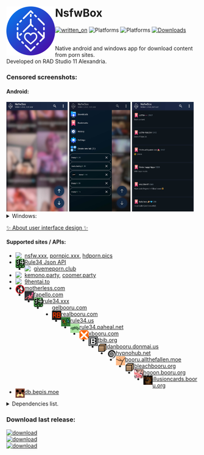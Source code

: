 <h1 align="left">NsfwBox<img src="./assets/android-icons/Kisspeace-NsfwBox-icon.svg" width="128" align="left"/></h1>

[![written_on](https://img.shields.io/badge/_-RAD_Studio-darkcyan?style=for-the-badge&logo=delphi)](https://www.embarcadero.com/products/rad-studio/)
![Platforms](https://img.shields.io/badge/Android-1A2541?style=for-the-badge&logo=android&logoColor=white)
![Platforms](https://img.shields.io/badge/Windows-1A2541?style=for-the-badge&logo=windows)
[![Downloads](https://img.shields.io/github/downloads/kisspeace/NsfwBox/total?style=for-the-badge&labelColor=1A2541)](https://github.com/Kisspeace/NsfwBox/releases)
<br><br>

Native android and windows app for download content from porn sites.  
Developed on RAD Studio 11 Alexandria.

### Censored screenshots:

#### Android:
<div>
  <img src="./assets/github/screenshot_1.jpg" width="32%"/>
  <img src="./assets/github/screenshot_2.jpg" width="32%"/>
  <img src="./assets/github/screenshot_3.jpg" width="32%"/>
</div>

<details>
    <summary>Windows:</summary>
    <pre>
     <img src="./assets/github/screenshot_win_1.jpg" width="97%"/> 
    </pre>
</details> 

[✨ About user interface design ✨](./assets/themes#readme)

#### Supported sites / APIs:
* <img src="https://nsfw.xxx/favicon.ico" width="24" align="left">[nsfw.xxx](https://nsfw.xxx), [pornpic.xxx](https://pornpic.xxx/), [hdporn.pics](https://hdporn.pics/)
* <img src="assets/themes/default/content-origin-8.png" width="24" align="left">[Rule34 Json API](https://github.com/KuroZen/r34-json-api)
* <img src="https://givemeporn.club/static/images/favicon.png?v=1" width="24" align="left">[givemeporn.club](https://givemeporn.club/)
* <img src="https://kemono.party/static/favicon.ico" width="24" align="left">[kemono.party](https://kemono.party), [coomer.party](https://coomer.party)
* <img src="https://external-content.duckduckgo.com/ip3/9hentai.to.ico" width="24" align="left">[9hentai.to](https://9hentai.to)
* <img src="assets/themes/default/content-origin-6.png" width="24" align="left">[motherless.com](https://motherless.com)
* <img src="assets/themes/default/content-origin-7.png" width="24" align="left">[fapello.com](https://fapello.com)
* <img src="assets/themes/default/content-origin-8.png" width="24" align="left">[rule34.xxx](https://rule34.xxx)
* <img src="assets/themes/default/content-origin-9.png" width="24" align="left">[gelbooru.com](https://gelbooru.com)
* <img src="assets/themes/default/content-origin-10.png" width="24" align="left">[realbooru.com](https://realbooru.com)
* <img src="assets/themes/default/content-origin-11.png" width="24" align="left">[rule34.us](https://rule34.us)
* <img src="assets/themes/default/content-origin-12.png" width="24" align="left">[rule34.paheal.net](https://rule34.paheal.net)
* <img src="assets/themes/default/content-origin-13.png" width="24" align="left">[xbooru.com](https://xbooru.com)
* <img src="assets/themes/default/content-origin-15.png" width="24" align="left">[tbib.org](https://tbib.org)
* <img src="assets/themes/default/content-origin-16.png" width="24" align="left">[danbooru.donmai.us](https://Danbooru.donmai.us)
* <img src="assets/themes/default/content-origin-14.png" width="24" align="left">[hypnohub.net](https://hypnohub.net)
* <img src="assets/themes/default/content-origin-17.png" width="24" align="left">[booru.allthefallen.moe](https://Booru.allthefallen.moe)
* <img src="assets/themes/default/content-origin-16.png" width="24" align="left">[bleachbooru.org](https://bleachbooru.org)
* <img src="assets/themes/default/content-origin-21.png" width="24" align="left">[hgoon.booru.org](https://hgoon.booru.org)
* <img src="assets/themes/default/content-origin-19.png" width="24" align="left">[illusioncards.booru.org](https://illusioncards.booru.org)
* <img src="assets/themes/default/content-origin-20.png" width="24" align="left">[db.bepis.moe](https://db.bepis.moe/)
<!-- * <img src="assets/themes/default/" width="24" align="left">[]() -->

<details>
    <summary>Dependencies list.</summary>
    <pre>
    <a href="https://github.com/Zeus64/Alcinoe">Alcinoe</a>
    <a href="https://sourceforge.net/p/zeoslib/code-0/HEAD/tree/branches/8.0-patches/">ZeosLib 8.0</a>
    <a href="https://github.com/csm101/x-superobject">x-superobject</a>
    <a href="https://github.com/Kisspeace/you-did-well">you-did-well</a>
    <a href="https://github.com/RomanYankovsky/HTMLp">HTMLp</a>
    <a href="https://github.com/ying32/htmlparser">htmlparser</a>
    <a href="https://github.com/Kisspeace/delphi-r34.app-api-wrapper">delphi-r34.app-api-wrapper</a>
    <a href="https://github.com/Kisspeace/delphi-r34-json-api-wrapper">delphi-r34-json-api-wrapper</a>
    <a href="https://github.com/Kisspeace/delphi-nsfw.xxx-scraper">delphi-nsfw.xxx-scraper</a>
    <a href="https://github.com/Kisspeace/delphi-givemeporn.club-scraper">delphi-givemeporn.club-scraper</a>
    <a href="https://github.com/Kisspeace/delphi-9hentai.to-api-wrapper">delphi-9hentai.to-api-wrapper</a>
    <a href="https://github.com/Kisspeace/coomer.party-scraper">coomer.party-scraper</a>
    <a href="https://github.com/Kisspeace/motherless.com-scraper">motherless.com-scraper</a>
    <a href="https://github.com/Kisspeace/fapello.com-scraper">fapello.com-scraper</a>
    <a href="https://github.com/Kisspeace/BooruScraper">BooruScraper</a>
    <a href="https://github.com/DelphiWorlds/Kastri">Kastri</a>
    <!-- <a href=""></a> -->
    </pre>
</details>  
   

### Download last release:
[![download](https://img.shields.io/badge/Android_(64--bit)-1A2541?style=for-the-badge&logo=android&logoColor=white)](https://github.com/Kisspeace/NsfwBox/releases/download/v2.5.0/Kisspeace.NsfwBox.v2.5.0.apk)  
[![download](https://img.shields.io/badge/Windows_(32--bit)-1A2541?style=for-the-badge&logo=windows)](https://github.com/Kisspeace/NsfwBox/releases/download/v2.5.0/Kisspeace.NsfwBox-ins32.v2.5.0.exe)  
[![download](https://img.shields.io/badge/Windows_(64--bit)-1A2541?style=for-the-badge&logo=windows)](https://github.com/Kisspeace/NsfwBox/releases/download/v2.5.0/Kisspeace.NsfwBox-ins64.v2.5.0.exe)  
